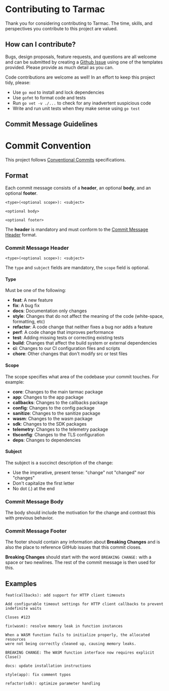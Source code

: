 # Contributing to Tarmac

Thank you for considering contributing to Tarmac. The time, skills, and perspectives you contribute to this project are valued.

## How can I contribute?

Bugs, design proposals, feature requests, and questions are all welcome and can be submitted by creating a [Github Issue](https://github.com/tarmac-project/tarmac/issues/new/choose) using one of the templates provided. Please provide as much detail as you can.

Code contributions are welcome as well! In an effort to keep this project tidy, please:

- Use `go mod` to install and lock dependencies
- Use `gofmt` to format code and tests
- Run `go vet -v ./...` to check for any inadvertent suspicious code
- Write and run unit tests when they make sense using `go test`

## Commit Message Guidelines
# Commit Convention

This project follows [Conventional Commits](https://www.conventionalcommits.org/) specifications.

## Format

Each commit message consists of a **header**, an optional **body**, and an optional **footer**.

```
<type>(<optional scope>): <subject>

<optional body>

<optional footer>
```

The **header** is mandatory and must conform to the [Commit Message Header](#commit-message-header) format.

### Commit Message Header

```
<type>(<optional scope>): <subject>
```

The `type` and `subject` fields are mandatory, the `scope` field is optional.

#### Type

Must be one of the following:

* **feat**: A new feature
* **fix**: A bug fix
* **docs**: Documentation only changes
* **style**: Changes that do not affect the meaning of the code (white-space, formatting, etc)
* **refactor**: A code change that neither fixes a bug nor adds a feature
* **perf**: A code change that improves performance
* **test**: Adding missing tests or correcting existing tests
* **build**: Changes that affect the build system or external dependencies
* **ci**: Changes to our CI configuration files and scripts
* **chore**: Other changes that don't modify src or test files

#### Scope

The scope specifies what area of the codebase your commit touches. For example:

* **core**: Changes to the main tarmac package
* **app**: Changes to the app package
* **callbacks**: Changes to the callbacks package
* **config**: Changes to the config package
* **sanitize**: Changes to the sanitize package
* **wasm**: Changes to the wasm package
* **sdk**: Changes to the SDK packages
* **telemetry**: Changes to the telemetry package
* **tlsconfig**: Changes to the TLS configuration
* **deps**: Changes to dependencies

#### Subject

The subject is a succinct description of the change:

* Use the imperative, present tense: "change" not "changed" nor "changes"
* Don't capitalize the first letter
* No dot (.) at the end

### Commit Message Body

The body should include the motivation for the change and contrast this with previous behavior.

### Commit Message Footer

The footer should contain any information about **Breaking Changes** and is also the place to reference GitHub issues that this commit closes.

**Breaking Changes** should start with the word `BREAKING CHANGE:` with a space or two newlines. The rest of the commit message is then used for this.

## Examples

```
feat(callbacks): add support for HTTP client timeouts

Add configurable timeout settings for HTTP client callbacks to prevent indefinite waits

Closes #123
```

```
fix(wasm): resolve memory leak in function instances

When a WASM function fails to initialize properly, the allocated resources
were not being correctly cleaned up, causing memory leaks.

BREAKING CHANGE: The WASM function interface now requires explicit Close()
```

```
docs: update installation instructions
```

```
style(app): fix comment typos
```

```
refactor(sdk): optimize parameter handling
```
